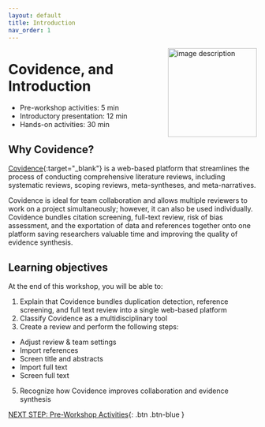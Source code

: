 ```yaml
---
layout: default
title: Introduction 
nav_order: 1
---
```

<img src="WORKSHOP-LOGO-HERE.png" alt="image description" style="float:right;width:180px;"> 

# Covidence, and Introduction

- Pre-workshop activities: 5 min 
- Introductory presentation: 12 min
- Hands-on activities: 30 min

## Why Covidence? 

[Covidence](https://www.covidence.org/){:target="_blank"} is a web-based platform that streamlines the process of conducting comprehensive literature reviews, including systematic reviews, scoping reviews, meta-syntheses, and meta-narratives.

Covidence is ideal for team collaboration and allows multiple reviewers to work on a project simultaneously; however, it can also be used individually. Covidence bundles citation screening, full-text review, risk of bias assessment, and the exportation of data and references together onto one platform saving researchers valuable time and improving the quality of evidence synthesis. 

## Learning objectives

At the end of this workshop, you will be able to:

1. Explain that Covidence bundles duplication detection, reference screening, and full text review into a single web-based platform
2. Classify Covidence as a multidisciplinary tool
3. Create a review and perform the following steps:
- Adjust review & team settings
- Import references
- Screen title and abstracts
- Import full text
- Screen full text
5. Recognize how Covidence improves collaboration and evidence synthesis

[NEXT STEP: Pre-Workshop Activities](pre-workshop.html){: .btn .btn-blue }
